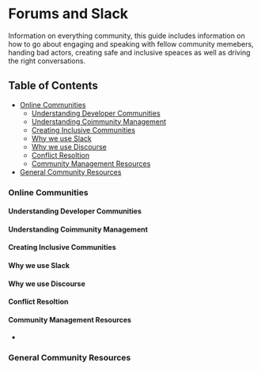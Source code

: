 # Forums and Slack
Information on everything community, this guide includes information on how to go about engaging and speaking with fellow community memebers, handing bad actors, creating safe and inclusive speaces as well as driving the right conversations.

## Table of Contents
- [Online Communities]()
  - [Understanding Developer Communities]()
  - [Understanding Coimmunity Management]()
  - [Creating Inclusive Communities]()
  - [Why we use Slack]()
  - [Why we use Discourse]()
  - [Conflict Resoltion]()
  - [Community Management Resources]()
- [General Community Resources]()

### Online Communities
#### Understanding Developer Communities
#### Understanding Coimmunity Management
#### Creating Inclusive Communities
#### Why we use Slack
#### Why we use Discourse
#### Conflict Resoltion
#### Community Management Resources
-

### General Community Resources
